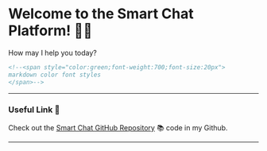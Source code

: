 
# Welcome to the Smart Chat Platform! 🚀🤖

How may I help you today?
```html
<!--<span style="color:green;font-weight:700;font-size:20px">
markdown color font styles
</span>-->
```
___________________

### Useful Link 🔗

Check out the [Smart Chat GitHub Repository](https://github.com/GideonNeutron/Smart-Chat-Platform) 📚  code in my Github.
___________________